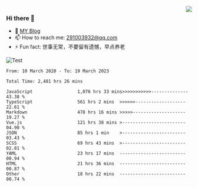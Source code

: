<img align='right' src='https://github-readme-stats.vercel.app/api?username=niaogege&show_icons=true&theme=radical'/>

### Hi there 👋

- 🌱 [MY Blog](https://bythewayer.com/)
- 📫 How to reach me: 291003932@qq.com
- ⚡ Fun fact:  世事无常，不要留有遗憾，早点养老

![Test](https://github-readme-stats.vercel.app/api/top-langs/?username=niaogege&layout=compact)

<!--START_SECTION:waka-->

```text
From: 10 March 2020 - To: 19 March 2023

Total Time: 2,481 hrs 26 mins

JavaScript                 1,076 hrs 33 mins>>>>>>>>>>>--------------   43.38 %
TypeScript                 561 hrs 2 mins  >>>>>>-------------------   22.61 %
Markdown                   478 hrs 16 mins >>>>>--------------------   19.27 %
Vue.js                     121 hrs 38 mins >------------------------   04.90 %
JSON                       85 hrs 1 min    >------------------------   03.43 %
SCSS                       69 hrs 43 mins  >------------------------   02.81 %
YAML                       23 hrs 17 mins  -------------------------   00.94 %
HTML                       21 hrs 36 mins  -------------------------   00.87 %
Other                      18 hrs 22 mins  -------------------------   00.74 %
```

<!--END_SECTION:waka-->
